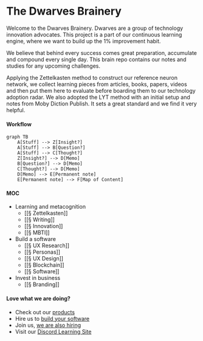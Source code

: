 # The Dwarves Brainery

Welcome to the Dwarves Brainery. Dwarves are a group of technology innovation advocates. This project is a part of our continuous learning engine, where we want to build up the 1% improvement habit.

We believe that behind every success comes great preparation, accumulate and compound every single day. This brain repo contains our notes and studies for any upcoming challenges.

Applying the Zettelkasten method to construct our reference neuron network, we collect learning pieces from articles, books, papers, videos and then put them here to evaluate before boarding them to our technology adoption radar. We also adopted the LYT method with an initial setup and notes from Moby Diction Publish. It sets a great standard and we find it very helpful.

#### Workflow

```mermaid
graph TB
	A[Stuff] --> Z[Insight?]	
	A[Stuff] --> B[Question?]
	A[Stuff] --> C[Thought?]
	Z[Insight?] --> D[Memo]
	B[Question?] --> D[Memo]
	C[Thought?] --> D[Memo]
	D[Memo] --> E[Permanent note]
	E[Permanent note] --> F[Map of Content]
```

#### MOC
- Learning and metacognition
	- [[§ Zettelkasten]]
	- [[§ Writing]]
	- [[§ Innovation]]
	- [[§ MBTI]]
- Build a software
 	- [[§ UX Research]]
	- [[§ Personas]]
	- [[§ UX Design]]
	- [[§ Blockchain]]
	- [[§ Software]]
- Invest in business
	- [[§ Branding]]

#### Love what we are doing?
- Check out our [products](https://superbits.co)
- Hire us to [build your software](https://d.foundation)
- Join us, [we are also hiring](https://github.com/dwarvesf/WeAreHiring)
- Visit our [Discord Learning Site](https://discord.gg/dzNBpNTVEZ)

